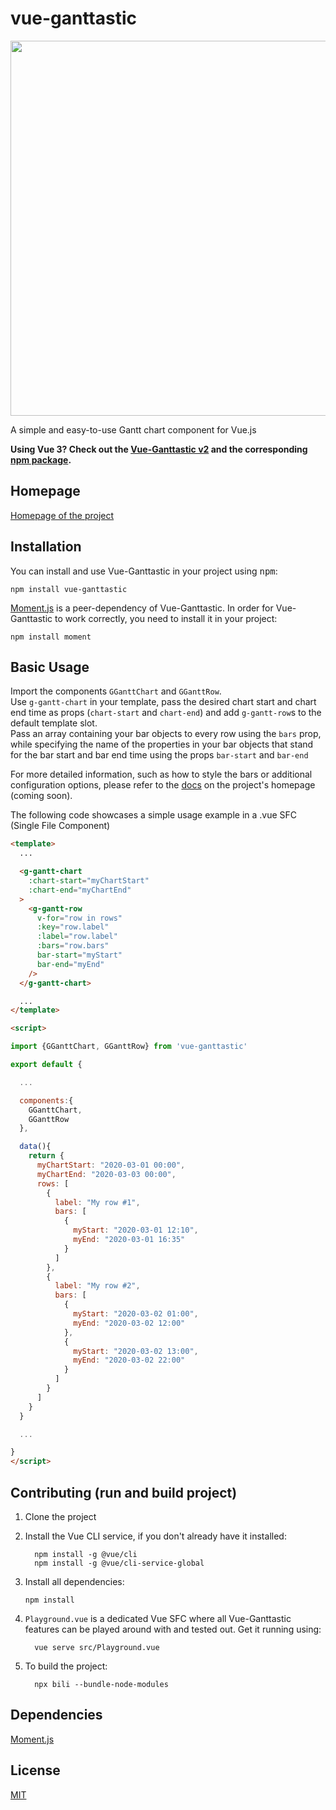 # vue-ganttastic
<img src="https://user-images.githubusercontent.com/28678851/77186503-45358300-6ad3-11ea-9392-7f670eb1ca8c.png" width="600"/>

A simple and easy-to-use Gantt chart component for Vue.js

**Using Vue 3? Check out the [Vue-Ganttastic v2](https://github.com/InfectoOne/vue-ganttastic/tree/master) and the corresponding [npm package](https://www.npmjs.com/package/@infectoone/vue-ganttastic).**

## Homepage
[Homepage of the project](https://infectoone.github.io/vue-ganttastic-homepage/#/docs)

## Installation
You can install and use Vue-Ganttastic in your project using <kbd>npm</kbd>:
```
npm install vue-ganttastic
```

[Moment.js](https://momentjs.com/) is a peer-dependency of Vue-Ganttastic. In order for Vue-Ganttastic to work correctly, you need to install it in your project:
```
npm install moment
```

## Basic Usage
Import the components <code>GGanttChart</code> and <code>GGanttRow</code>.  
Use <code>g-gantt-chart</code> in your template, pass the desired chart start and chart end time as props (<code>chart-start</code> and <code>chart-end</code>) and add <code>g-gantt-row</code>s
to the default template slot.  
Pass an array containing your bar objects to every row using the <code>bars</code> prop, while specifying the name of the properties in your bar objects that stand for the bar start and bar end time using the props <code>bar-start</code> and <code>bar-end</code>  

For more detailed information, such as how to style the bars or additional configuration options, please refer to the [docs](https://infectoone.github.io/vue-ganttastic-homepage/#/docs) on the project's homepage (coming soon).

The following code showcases a simple usage example in a .vue SFC (Single File Component)
```html
<template>
  ...

  <g-gantt-chart
    :chart-start="myChartStart"
    :chart-end="myChartEnd"
  >
    <g-gantt-row
      v-for="row in rows"
      :key="row.label"
      :label="row.label"
      :bars="row.bars"
      bar-start="myStart"
      bar-end="myEnd"
    />
  </g-gantt-chart>

  ...
</template>

<script>

import {GGanttChart, GGanttRow} from 'vue-ganttastic'

export default {

  ...

  components:{
    GGanttChart,
    GGanttRow
  },

  data(){
    return {
      myChartStart: "2020-03-01 00:00",
      myChartEnd: "2020-03-03 00:00",
      rows: [
        {
          label: "My row #1",
          bars: [
            {
              myStart: "2020-03-01 12:10",
              myEnd: "2020-03-01 16:35"
            }
          ]
        },
        {
          label: "My row #2",
          bars: [
            {
              myStart: "2020-03-02 01:00",
              myEnd: "2020-03-02 12:00"
            },
            {
              myStart: "2020-03-02 13:00",
              myEnd: "2020-03-02 22:00"
            }
          ]
        }
      ]
    }
  }

  ...

}
</script>

```



## Contributing (run and build project)

  1. Clone the project
  2. Install the Vue CLI service, if you don't already have it installed:
      ```
        npm install -g @vue/cli
        npm install -g @vue/cli-service-global
      ```
  3. Install all dependencies:
      ```
      npm install
      ```
  3. <code>Playground.vue</code> is a dedicated Vue SFC where all    Vue-Ganttastic features can be
     played around with and tested out. Get it running using:
      ```
        vue serve src/Playground.vue
      ```

  4. To build the project:
      ```
        npx bili --bundle-node-modules
      ```
## Dependencies
[Moment.js](https://momentjs.com/)

## License
[MIT](https://choosealicense.com/licenses/mit/)
